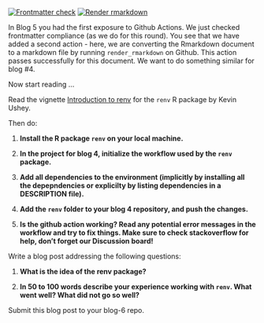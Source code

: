 
<!-- README.md is generated from README.Rmd. Please edit that file -->
<!-- badges: start -->

[![Frontmatter
check](../../actions/workflows/check-yaml.yaml/badge.svg)](../../workflows/check-yaml.yaml)
[![Render
rmarkdown](../../workflows/render-rmarkdown.yaml/badge.svg)](../../workflows/render-rmarkdown.yaml)
<!-- badges: end -->

In Blog 5 you had the first exposure to Github Actions. We just checked
frontmatter compliance (as we do for this round). You see that we have
added a second action - here, we are converting the Rmarkdown document
to a markdown file by running `render_rmarkdown` on Github. This action
passes successfully for this document. We want to do something similar
for blog \#4.

Now start reading …

Read the vignette [Introduction to
renv](https://rstudio.github.io/renv/articles/renv.html) for the `renv`
R package by Kevin Ushey.

Then do:

1.  **Install the R package `renv` on your local machine.**

2.  **In the project for blog 4, initialize the workflow used by the
    `renv` package.**

3.  **Add all dependencies to the environment (implicitly by installing
    all the depepndencies or explicilty by listing dependencies in a
    DESCRIPTION file).**

4.  **Add the `renv` folder to your blog 4 repository, and push the
    changes.**

5.  **Is the github action working? Read any potential error messages in
    the workflow and try to fix things. Make sure to check stackoverflow
    for help, don’t forget our Discussion board!**

Write a blog post addressing the following questions:

1.  **What is the idea of the renv package?**

2.  **In 50 to 100 words describe your experience working with `renv`.
    What went well? What did not go so well?**

Submit this blog post to your blog-6 repo.
